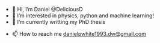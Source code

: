 - 👋 Hi, I’m Daniel @DeliciousD
- 👀 I’m interested in physics, python and machine learning!
- 🌱 I’m currently writting my PhD thesis
<!-- - 💞️ I’m looking to collaborate on nothing for now! -->
- 📫 How to reach me danielpwhite1993.dw@gmail.com
